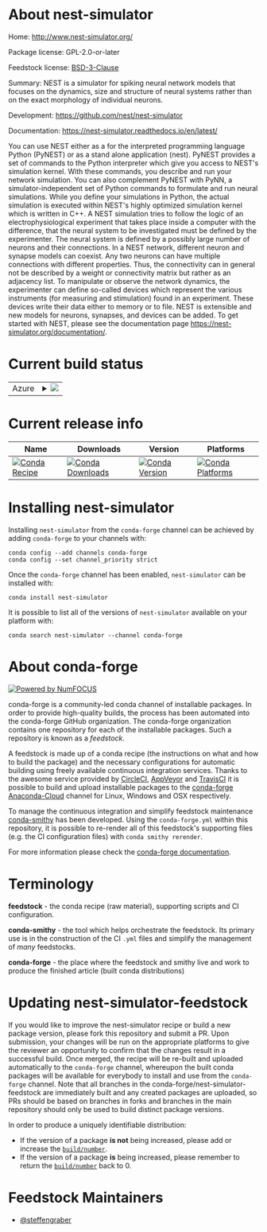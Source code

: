 About nest-simulator
====================

Home: http://www.nest-simulator.org/

Package license: GPL-2.0-or-later

Feedstock license: [BSD-3-Clause](https://github.com/conda-forge/nest-simulator-feedstock/blob/main/LICENSE.txt)

Summary: NEST is a simulator for spiking neural network models that focuses on the dynamics, size and structure of neural
systems rather than on the exact morphology of individual neurons.


Development: https://github.com/nest/nest-simulator

Documentation: https://nest-simulator.readthedocs.io/en/latest/

You can use NEST either as a for the interpreted programming language Python (PyNEST) or as a stand alone
application (nest). PyNEST provides a set of commands to the Python interpreter which give you access to NEST's
simulation kernel. With these commands, you describe and run your network simulation. You can also complement
PyNEST with PyNN, a simulator-independent set of Python commands to formulate and run neural simulations. While
you define your simulations in Python, the actual simulation is executed within NEST's highly optimized
simulation kernel which is written in C++. A NEST simulation tries to follow the logic of an
electrophysiological experiment that takes place inside a computer with the difference, that the neural system
to be investigated must be defined by the experimenter. The neural system is defined by a possibly large number
of neurons and their connections. In a NEST network, different neuron and synapse models can coexist. Any two
neurons can have multiple connections with different properties. Thus, the connectivity can in general not
be described by a weight or connectivity matrix but rather as an adjacency list. To manipulate or observe the
network dynamics, the experimenter can define so-called devices which represent the various instruments (for
measuring and stimulation) found in an experiment. These devices write their data either to memory or to file.
NEST is extensible and new models for neurons, synapses, and devices can be added. To get started with NEST,
please see the documentation page <https://nest-simulator.org/documentation/>.


Current build status
====================


<table>
    
  <tr>
    <td>Azure</td>
    <td>
      <details>
        <summary>
          <a href="https://dev.azure.com/conda-forge/feedstock-builds/_build/latest?definitionId=6582&branchName=main">
            <img src="https://dev.azure.com/conda-forge/feedstock-builds/_apis/build/status/nest-simulator-feedstock?branchName=main">
          </a>
        </summary>
        <table>
          <thead><tr><th>Variant</th><th>Status</th></tr></thead>
          <tbody><tr>
              <td>linux_64_python3.10.____cpython</td>
              <td>
                <a href="https://dev.azure.com/conda-forge/feedstock-builds/_build/latest?definitionId=6582&branchName=main">
                  <img src="https://dev.azure.com/conda-forge/feedstock-builds/_apis/build/status/nest-simulator-feedstock?branchName=main&jobName=linux&configuration=linux_64_python3.10.____cpython" alt="variant">
                </a>
              </td>
            </tr><tr>
              <td>linux_64_python3.8.____cpython</td>
              <td>
                <a href="https://dev.azure.com/conda-forge/feedstock-builds/_build/latest?definitionId=6582&branchName=main">
                  <img src="https://dev.azure.com/conda-forge/feedstock-builds/_apis/build/status/nest-simulator-feedstock?branchName=main&jobName=linux&configuration=linux_64_python3.8.____cpython" alt="variant">
                </a>
              </td>
            </tr><tr>
              <td>linux_64_python3.9.____cpython</td>
              <td>
                <a href="https://dev.azure.com/conda-forge/feedstock-builds/_build/latest?definitionId=6582&branchName=main">
                  <img src="https://dev.azure.com/conda-forge/feedstock-builds/_apis/build/status/nest-simulator-feedstock?branchName=main&jobName=linux&configuration=linux_64_python3.9.____cpython" alt="variant">
                </a>
              </td>
            </tr><tr>
              <td>osx_64_python3.10.____cpython</td>
              <td>
                <a href="https://dev.azure.com/conda-forge/feedstock-builds/_build/latest?definitionId=6582&branchName=main">
                  <img src="https://dev.azure.com/conda-forge/feedstock-builds/_apis/build/status/nest-simulator-feedstock?branchName=main&jobName=osx&configuration=osx_64_python3.10.____cpython" alt="variant">
                </a>
              </td>
            </tr><tr>
              <td>osx_64_python3.8.____cpython</td>
              <td>
                <a href="https://dev.azure.com/conda-forge/feedstock-builds/_build/latest?definitionId=6582&branchName=main">
                  <img src="https://dev.azure.com/conda-forge/feedstock-builds/_apis/build/status/nest-simulator-feedstock?branchName=main&jobName=osx&configuration=osx_64_python3.8.____cpython" alt="variant">
                </a>
              </td>
            </tr><tr>
              <td>osx_64_python3.9.____cpython</td>
              <td>
                <a href="https://dev.azure.com/conda-forge/feedstock-builds/_build/latest?definitionId=6582&branchName=main">
                  <img src="https://dev.azure.com/conda-forge/feedstock-builds/_apis/build/status/nest-simulator-feedstock?branchName=main&jobName=osx&configuration=osx_64_python3.9.____cpython" alt="variant">
                </a>
              </td>
            </tr>
          </tbody>
        </table>
      </details>
    </td>
  </tr>
</table>

Current release info
====================

| Name | Downloads | Version | Platforms |
| --- | --- | --- | --- |
| [![Conda Recipe](https://img.shields.io/badge/recipe-nest--simulator-green.svg)](https://anaconda.org/conda-forge/nest-simulator) | [![Conda Downloads](https://img.shields.io/conda/dn/conda-forge/nest-simulator.svg)](https://anaconda.org/conda-forge/nest-simulator) | [![Conda Version](https://img.shields.io/conda/vn/conda-forge/nest-simulator.svg)](https://anaconda.org/conda-forge/nest-simulator) | [![Conda Platforms](https://img.shields.io/conda/pn/conda-forge/nest-simulator.svg)](https://anaconda.org/conda-forge/nest-simulator) |

Installing nest-simulator
=========================

Installing `nest-simulator` from the `conda-forge` channel can be achieved by adding `conda-forge` to your channels with:

```
conda config --add channels conda-forge
conda config --set channel_priority strict
```

Once the `conda-forge` channel has been enabled, `nest-simulator` can be installed with:

```
conda install nest-simulator
```

It is possible to list all of the versions of `nest-simulator` available on your platform with:

```
conda search nest-simulator --channel conda-forge
```


About conda-forge
=================

[![Powered by
NumFOCUS](https://img.shields.io/badge/powered%20by-NumFOCUS-orange.svg?style=flat&colorA=E1523D&colorB=007D8A)](https://numfocus.org)

conda-forge is a community-led conda channel of installable packages.
In order to provide high-quality builds, the process has been automated into the
conda-forge GitHub organization. The conda-forge organization contains one repository
for each of the installable packages. Such a repository is known as a *feedstock*.

A feedstock is made up of a conda recipe (the instructions on what and how to build
the package) and the necessary configurations for automatic building using freely
available continuous integration services. Thanks to the awesome service provided by
[CircleCI](https://circleci.com/), [AppVeyor](https://www.appveyor.com/)
and [TravisCI](https://travis-ci.com/) it is possible to build and upload installable
packages to the [conda-forge](https://anaconda.org/conda-forge)
[Anaconda-Cloud](https://anaconda.org/) channel for Linux, Windows and OSX respectively.

To manage the continuous integration and simplify feedstock maintenance
[conda-smithy](https://github.com/conda-forge/conda-smithy) has been developed.
Using the ``conda-forge.yml`` within this repository, it is possible to re-render all of
this feedstock's supporting files (e.g. the CI configuration files) with ``conda smithy rerender``.

For more information please check the [conda-forge documentation](https://conda-forge.org/docs/).

Terminology
===========

**feedstock** - the conda recipe (raw material), supporting scripts and CI configuration.

**conda-smithy** - the tool which helps orchestrate the feedstock.
                   Its primary use is in the construction of the CI ``.yml`` files
                   and simplify the management of *many* feedstocks.

**conda-forge** - the place where the feedstock and smithy live and work to
                  produce the finished article (built conda distributions)


Updating nest-simulator-feedstock
=================================

If you would like to improve the nest-simulator recipe or build a new
package version, please fork this repository and submit a PR. Upon submission,
your changes will be run on the appropriate platforms to give the reviewer an
opportunity to confirm that the changes result in a successful build. Once
merged, the recipe will be re-built and uploaded automatically to the
`conda-forge` channel, whereupon the built conda packages will be available for
everybody to install and use from the `conda-forge` channel.
Note that all branches in the conda-forge/nest-simulator-feedstock are
immediately built and any created packages are uploaded, so PRs should be based
on branches in forks and branches in the main repository should only be used to
build distinct package versions.

In order to produce a uniquely identifiable distribution:
 * If the version of a package **is not** being increased, please add or increase
   the [``build/number``](https://docs.conda.io/projects/conda-build/en/latest/resources/define-metadata.html#build-number-and-string).
 * If the version of a package **is** being increased, please remember to return
   the [``build/number``](https://docs.conda.io/projects/conda-build/en/latest/resources/define-metadata.html#build-number-and-string)
   back to 0.

Feedstock Maintainers
=====================

* [@steffengraber](https://github.com/steffengraber/)

